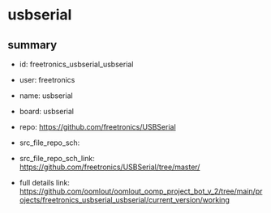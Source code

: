 # usbserial
 
## summary 
* id: freetronics_usbserial_usbserial
* user: freetronics
* name: usbserial
* board: usbserial
* repo: https://github.com/freetronics/USBSerial



* src_file_repo_sch: 
* src_file_repo_sch_link: https://github.com/freetronics/USBSerial/tree/master/
* full details link: https://github.com/oomlout/oomlout_oomp_project_bot_v_2/tree/main/projects/freetronics_usbserial_usbserial/current_version/working  







